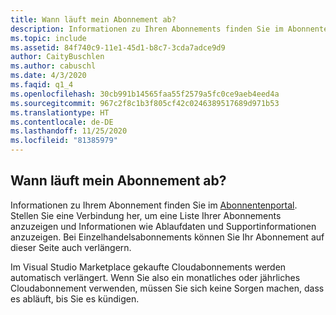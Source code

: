 ```yaml
---
title: Wann läuft mein Abonnement ab?
description: Informationen zu Ihren Abonnements finden Sie im Abonnentenportal. Stellen Sie eine Verbindung mit https://my.visualstudio.com/subscriptions her, um...
ms.topic: include
ms.assetid: 84f740c9-11e1-45d1-b8c7-3cda7adce9d9
author: CaityBuschlen
ms.author: cabuschl
ms.date: 4/3/2020
ms.faqid: q1_4
ms.openlocfilehash: 30cb991b14565faa55f2579a5fc0ce9aeb4eed4a
ms.sourcegitcommit: 967c2f8c1b3f805cf42c0246389517689d971b53
ms.translationtype: HT
ms.contentlocale: de-DE
ms.lasthandoff: 11/25/2020
ms.locfileid: "81385979"
---
```

## <a name="when-does-my-subscription-expire"></a>Wann läuft mein Abonnement ab?

Informationen zu Ihrem Abonnement finden Sie im [Abonnentenportal](https://my.visualstudio.com/subscriptions). Stellen Sie eine Verbindung her, um eine Liste Ihrer Abonnements anzuzeigen und Informationen wie Ablaufdaten und Supportinformationen anzuzeigen. Bei Einzelhandelsabonnements können Sie Ihr Abonnement auf dieser Seite auch verlängern.

Im Visual Studio Marketplace gekaufte Cloudabonnements werden automatisch verlängert. Wenn Sie also ein monatliches oder jährliches Cloudabonnement verwenden, müssen Sie sich keine Sorgen machen, dass es abläuft, bis Sie es kündigen.

